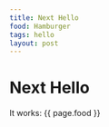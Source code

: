 ```yaml
---
title: Next Hello
food: Hamburger
tags: hello
layout: post
---
```


# Next Hello

It works: {{ page.food }}
